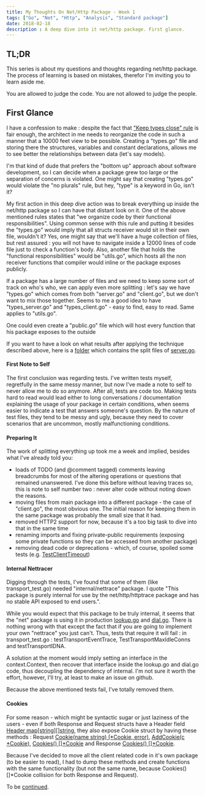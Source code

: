 ```yaml
---
title: My Thoughts On Net/Http Package - Week 1
tags: ["Go", "Net", "Http", "Analysis", "Standard package"]
date: 2018-02-18
description : A deep dive into it net/http package. First glance.
---
```


## TL;DR

This series is about my questions and thoughts regarding net/http package. The process of learning is based on mistakes, therefor I'm inviting you to learn aside me.

You are allowed to judge the code. You are not allowed to judge the people.

## First Glance

I have a confession to make : despite the fact that ["Keep types close" rule](https://rakyll.org/style-packages/) is fair enough, the architect in me needs to reorganize the code in such a manner that a 10000 feet view to be possible. Creating a "types.go" file and storing there the structures, variables and constant declarations, allows me to see better the relationships between data (let's say models).

I'm that kind of dude that prefers the "bottom up" approach about software development, so I can decide when a package grew too large or the separation of concerns is violated. One might say that creating "types.go" would violate the "no plurals" rule, but hey, "type" is a keyword in Go, isn't it?

My first action in this deep dive action was to break everything up inside the net/http package so I can have that distant look on it. One of the above mentioned rules states that "we organize code by their functional responsibilities". Using common sense with this rule and putting it besides the "types.go" would imply that all structs receiver would sit in their own file, wouldn't it? Yes, one might say that we'll have a huge collection of files, but rest assured : you will not have to navigate inside a 12000 lines of code file just to check a function's body. Also, another file that holds the "functional responsibilities" would be "utils.go", which hosts all the non receiver functions that compiler would inline or the package exposes publicly.

If a package has a large number of files and we need to keep some sort of track on who's who, we can apply even more splitting : let's say we have "types.go" which comes from both "server.go" and "client.go", but we don't want to mix those together. Seems to me a good idea to have "types_server.go" and "types_client.go" - easy to find, easy to read. Same applies to "utils.go".

One could even create a "public.go" file which will host every function that his package exposes to the outside

If you want to have a look on what results after applying the technique described above, here is a [folder](https://github.com/badu/badu.github.io/blob/master/code/1) which contains the split files of [server.go](https://github.com/golang/go/blob/master/src/net/http/server.go).

#### First Note to Self

The first conclusion was regarding tests. I've written tests myself, regretfully in the same messy manner, but now I've made a note to self to never allow me to do so anymore. After all, tests are code too. Making tests hard to read would lead either to long conversations / documentation explaining the usage of your package in certain conditions, when seems easier to indicate a test that answers someone's question. By the nature of test files, they tend to be messy and ugly, because they need to cover scenarios that are uncommon, mostly malfunctioning conditions.

#### Preparing It

The work of splitting everything up took me a week and implied, besides what I've already told you:

* loads of TODO (and @comment tagged) comments leaving breadcrumbs for most of the altering operations or questions that remained unanswered. I've done this before without leaving traces so, this is note to self number two : never alter code without noting down the reasons.
* moving files from main package into a different package - the case of "client.go", the most obvious one. The initial reason for keeping them in the same package was probably the small size that it had.
* removed HTTP2 support for now, because it's a too big task to dive into that in the same time
* renaming imports and fixing private-public requirements (exposing some private functions so they can be accessed from another package)
* removing dead code or deprecations - which, of course, spoiled some tests (e.g. [TestClientTimeout](https://github.com/golang/go/blob/47f4e7a9768a613371ccd4a94a6b325fd603727e/src/net/http/client_test.go#L1168))

#### Internal Nettracer

Digging through the tests, I've found that some of them (like transport_test.go) needed "internal/nettrace" package. I quote "This package is purely internal for use by the net/http/httptrace package and has no stable API exposed to end users.".

While you would expect that this package to be truly internal, it seems that the "net" package is using it in production [lookup.go](https://github.com/golang/go/blob/e4bde0510465eecd4c8a8293418b1cbed1e0e623/src/net/lookup.go#L176) and [dial.go](https://github.com/golang/go/blob/424b0654f8e6c72f69e096f69009096de16e30fa/src/net/dial.go#L341). There is nothing wrong with that except the fact that if you are going to implement your own "nettrace" you just can't. Thus, tests that require it will fail : in transport_test.go : testTransportEventTrace, TestTransportMaxIdleConns and testTransportIDNA.

A solution at the moment would imply setting an interface in the context.Context, then recover that interface inside the lookup.go and dial.go code, thus decoupling the dependency of internal. I'm not sure it worth the effort, however, I'll try, at least to make an issue on github.

Because the above mentioned tests fail, I've totally removed them.

#### Cookies

For some reason - which might be syntactic sugar or just laziness of the users - even if both Response and Request structs have a Header field [Header map[string][]string](https://github.com/golang/go/blob/master/src/net/http/header.go#L19), they also expose Cookie struct by having these methods : Request [Cookie(name string) (*Cookie, error)](https://github.com/golang/go/blob/master/src/net/http/request.go#L373),
[AddCookie(c *Cookie)](https://github.com/golang/go/blob/master/src/net/http/request.go#L384), [Cookies() []*Cookie](https://github.com/golang/go/blob/master/src/net/http/request.go#L362) and Response [Cookies() []*Cookie](https://github.com/golang/go/blob/master/src/net/http/response.go#L119).

Because I've decided to move all the client related code in it's own package (to be easier to read), I had to dump these methods and create functions with the same functionality (but not the same name, because Cookies() []*Cookie collision for both Response and Request).

To be [continued](/post/net-http-week2/).
